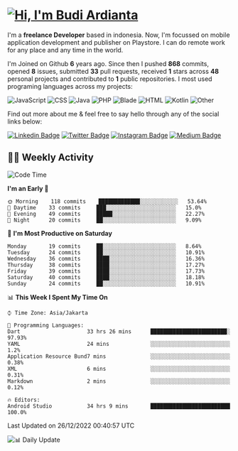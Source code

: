 # [![Hi, I'm Budi Ardianta](https://readme-typing-svg.herokuapp.com?size=24&vCenter=true&lines=%F0%9F%91%8B+Hi%2C+I'm+Budi+Ardianta+;%F0%9F%92%BB+Android+And+Web+Developer+)](https://git.io/typing-svg)

I'm a **freelance Developer** based in indonesia. Now, I'm focussed on mobile application development and publisher on Playstore. I can do remote work for any place and any time in the world.

I'm Joined on Github **6** years ago. Since then I pushed **868** commits, opened **8** issues, submitted **33** pull requests, received **1** stars across **48** personal projects and contributed to **1** public repositories.
I most used programing languages across my projects:

![JavaScript](https://img.shields.io/badge/-JavaScript-%23f1e05a?style=flat&logo=JavaScript&logoColor=white)
![CSS](https://img.shields.io/badge/-CSS-%23563d7c?style=flat&logo=CSS&logoColor=white)
![Java](https://img.shields.io/badge/-Java-%23b07219?style=flat&logo=Java&logoColor=white)
![PHP](https://img.shields.io/badge/-PHP-%234F5D95?style=flat&logo=PHP&logoColor=white)
![Blade](https://img.shields.io/badge/-Blade-%23f7523f?style=flat&logo=Blade&logoColor=white)
![HTML](https://img.shields.io/badge/-HTML-%23e34c26?style=flat&logo=HTML&logoColor=white)
![Kotlin](https://img.shields.io/badge/-Kotlin-%23A97BFF?style=flat&logo=Kotlin&logoColor=white)
![Other](https://img.shields.io/badge/-Other-%23ededed?style=flat&logo=Other&logoColor=white)

Find out more about me & feel free to say hello through any of the social links below:

[![Linkedin Badge](https://img.shields.io/badge/-budiardianata-blue?style=flat&logo=Linkedin&logoColor=white&link=https://www.linkedin.com/in/budiardianata/)](https://www.linkedin.com/in/budiardianata/)
[![Twitter Badge](https://img.shields.io/badge/-budiardianata-%231DA1F2.svg?style=flat&logo=twitter&logoColor=white&link=https://www.twitter.com/budiardianata)](https://www.linkedin.com/in/budiardianata/)
[![Instagram Badge](https://img.shields.io/badge/-budiardianata-purple?style=flat&logo=instagram&logoColor=white&link=https://instagram.com/budiardianata/)](https://instagram.com/budiardianata)
[![Medium Badge](https://img.shields.io/badge/-@budiardianata-%2312100E.svg?style=flat&logo=Medium&logoColor=white&link=https://medium.com/@budiardianata/)](https://medium.com/@budiardianata)

## 👨‍💻 Weekly Activity
<!--START_SECTION:waka-->
![Code Time](http://img.shields.io/badge/Code%20Time-1%2C325%20hrs%2012%20mins-blue)

**I'm an Early 🐤** 

```text
🌞 Morning    118 commits    █████████████░░░░░░░░░░░░   53.64% 
🌆 Daytime    33 commits     ███░░░░░░░░░░░░░░░░░░░░░░   15.0% 
🌃 Evening    49 commits     █████░░░░░░░░░░░░░░░░░░░░   22.27% 
🌙 Night      20 commits     ██░░░░░░░░░░░░░░░░░░░░░░░   9.09%

```
📅 **I'm Most Productive on Saturday** 

```text
Monday       19 commits     ██░░░░░░░░░░░░░░░░░░░░░░░   8.64% 
Tuesday      24 commits     ██░░░░░░░░░░░░░░░░░░░░░░░   10.91% 
Wednesday    36 commits     ████░░░░░░░░░░░░░░░░░░░░░   16.36% 
Thursday     38 commits     ████░░░░░░░░░░░░░░░░░░░░░   17.27% 
Friday       39 commits     ████░░░░░░░░░░░░░░░░░░░░░   17.73% 
Saturday     40 commits     ████░░░░░░░░░░░░░░░░░░░░░   18.18% 
Sunday       24 commits     ██░░░░░░░░░░░░░░░░░░░░░░░   10.91%

```


📊 **This Week I Spent My Time On** 

```text
⌚︎ Time Zone: Asia/Jakarta

💬 Programming Languages: 
Dart                     33 hrs 26 mins      ████████████████████████░   97.93% 
YAML                     24 mins             ░░░░░░░░░░░░░░░░░░░░░░░░░   1.2% 
Application Resource Bund7 mins              ░░░░░░░░░░░░░░░░░░░░░░░░░   0.38% 
XML                      6 mins              ░░░░░░░░░░░░░░░░░░░░░░░░░   0.31% 
Markdown                 2 mins              ░░░░░░░░░░░░░░░░░░░░░░░░░   0.12%

🔥 Editors: 
Android Studio           34 hrs 9 mins       █████████████████████████   100.0%

```


 Last Updated on 26/12/2022 00:40:57 UTC
<!--END_SECTION:waka-->

![📊 Daily Update](https://github.com/budiardianata/budiardianata/actions/workflows/update-activity.yml/badge.svg)
